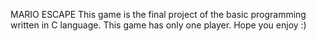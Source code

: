 MARIO ESCAPE This game is the final project of the basic programming written in C language. This game has only one player. Hope you enjoy :)
